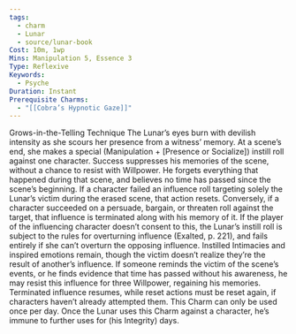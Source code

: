 ```yaml
---
tags:
  - charm
  - Lunar
  - source/lunar-book
Cost: 10m, 1wp
Mins: Manipulation 5, Essence 3
Type: Reflexive
Keywords:
  - Psyche
Duration: Instant
Prerequisite Charms:
  - "[[Cobra’s Hypnotic Gaze]]"
---
```

Grows-in-the-Telling Technique The Lunar’s eyes burn with devilish intensity as she scours her presence from a witness’ memory. At a scene’s end, she makes a special (Manipulation + [Presence or Socialize]) instill roll against one character. Success suppresses his memories of the scene, without a chance to resist with Willpower. He forgets everything that happened during that scene, and believes no time has passed since the scene’s beginning. If a character failed an influence roll targeting solely the Lunar’s victim during the erased scene, that action resets. Conversely, if a character succeeded on a persuade, bargain, or threaten roll against the target, that influence is terminated along with his memory of it. If the player of the influencing character doesn’t consent to this, the Lunar’s instill roll is subject to the rules for overturning influence (Exalted, p. 221), and fails entirely if she can’t overturn the opposing influence. Instilled Intimacies and inspired emotions remain, though the victim doesn’t realize they’re the result of another’s influence. If someone reminds the victim of the scene’s events, or he finds evidence that time has passed without his awareness, he may resist this influence for three Willpower, regaining his memories. Terminated influence resumes, while reset actions must be reset again, if characters haven’t already attempted them. This Charm can only be used once per day. Once the Lunar uses this Charm against a character, he’s immune to further uses for (his Integrity) days.